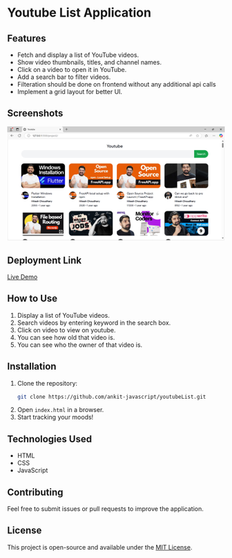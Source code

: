 # Youtube List Application

## Features

- Fetch and display a list of YouTube videos.
- Show video thumbnails, titles, and channel names.
- Click on a video to open it in YouTube.
- Add a search bar to filter videos.
- Filteration should be done on frontend without any additional api calls
- Implement a grid layout for better UI.

## Screenshots
![Youtube List Thumbnail](image.png)

## Deployment Link

[Live Demo](https://youtube-list-eu08.onrender.com)



## How to Use

1. Display a list of YouTube videos.
2. Search videos by entering keyword in the search box.
3. Click on video to view on youtube.
4. You can see how old that video is.
5. You can see who the owner of that video is.

## Installation


1. Clone the repository:
   ```sh
   git clone https://github.com/ankit-javascript/youtubeList.git
   ```
2. Open `index.html` in a browser.
3. Start tracking your moods!

## Technologies Used

- HTML
- CSS
- JavaScript

## Contributing

Feel free to submit issues or pull requests to improve the application.

## License

This project is open-source and available under the [MIT License](LICENSE).